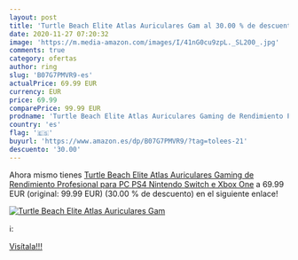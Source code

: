 ```yaml
---
layout: post
title: 'Turtle Beach Elite Atlas Auriculares Gam al 30.00 % de descuento'
date: 2020-11-27 07:20:32
image: 'https://m.media-amazon.com/images/I/41nG0cu9zpL._SL200_.jpg'
comments: true
category: ofertas
author: ring
slug: 'B07G7PMVR9-es'
actualPrice: 69.99 EUR
currency: EUR
price: 69.99
comparePrice: 99.99 EUR
prodname: 'Turtle Beach Elite Atlas Auriculares Gaming de Rendimiento Profesional para PC  PS4  Nintendo Switch e Xbox One'
country: 'es'
flag: '🇪🇸'
buyurl: 'https://www.amazon.es/dp/B07G7PMVR9/?tag=tolees-21'
descuento: '30.00'
---
```


Ahora mismo tienes [Turtle Beach Elite Atlas Auriculares Gaming de Rendimiento Profesional para PC  PS4  Nintendo Switch e Xbox One](https://www.amazon.es/dp/B07G7PMVR9/?tag=tolees-21) a 69.99 EUR (original: 99.99 EUR) (30.00 %  de descuento) en el siguiente enlace!

[![Turtle Beach Elite Atlas Auriculares Gam](https://m.media-amazon.com/images/I/41nG0cu9zpL._SL200_.jpg)](https://www.amazon.es/dp/B07G7PMVR9/?tag=tolees-21)

ℹ️:


[Visítala!!!](https://www.amazon.es/dp/B07G7PMVR9/?tag=tolees-21)

